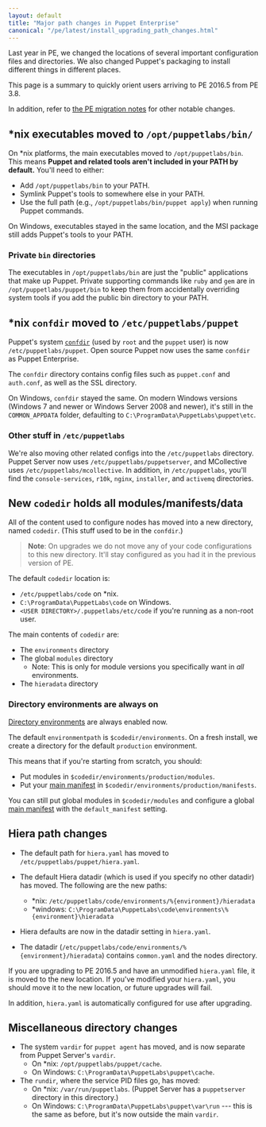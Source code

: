 ```yaml
---
layout: default
title: "Major path changes in Puppet Enterprise"
canonical: "/pe/latest/install_upgrading_path_changes.html"
---
```


[confdir]: {{puppet}}/dirs_confdir.html
[directory environments]: {{puppet}}/environments.html
[main manifest]: {{puppet}}/dirs_manifest.html

Last year in PE, we changed the locations of several important configuration files and directories. We also changed Puppet's packaging to install different things in different places.

This page is a summary to quickly orient users arriving to PE 2016.5 from PE 3.8.

In addition, refer to [the PE migration notes](./migrate_notes.html) for other notable changes.

## *nix executables moved to `/opt/puppetlabs/bin/`

On \*nix platforms, the main executables moved to `/opt/puppetlabs/bin`. This means **Puppet and related tools aren't included in your PATH by default.** You'll need to either:

* Add `/opt/puppetlabs/bin` to your PATH.
* Symlink Puppet's tools to somewhere else in your PATH.
* Use the full path (e.g., `/opt/puppetlabs/bin/puppet apply`) when running Puppet commands.

On Windows, executables stayed in the same location, and the MSI package still adds Puppet's tools to your PATH.

### Private `bin` directories

The executables in `/opt/puppetlabs/bin` are just the "public" applications that make up Puppet. Private supporting commands like `ruby` and `gem` are in `/opt/puppetlabs/puppet/bin` to keep them from accidentally overriding system tools if you add the public bin directory to your PATH.

## \*nix `confdir` moved to `/etc/puppetlabs/puppet`

Puppet's system [`confdir`][confdir] (used by `root` and the `puppet` user) is now `/etc/puppetlabs/puppet`. Open source Puppet now uses the same `confdir` as Puppet Enterprise.

The `confdir` directory contains config files such as `puppet.conf` and `auth.conf`, as well as the SSL directory.

On Windows, `confdir` stayed the same. On modern Windows versions (Windows 7 and newer or Windows Server 2008 and newer), it's still in the `COMMON_APPDATA` folder, defaulting to `C:\ProgramData\PuppetLabs\puppet\etc`.

### Other stuff in `/etc/puppetlabs`

We're also moving other related configs into the `/etc/puppetlabs` directory. Puppet Server now uses `/etc/puppetlabs/puppetserver`, and MCollective uses `/etc/puppetlabs/mcollective`. In addition, in `/etc/puppetlabs`, you'll find the `console-services`, `r10k`, `nginx`, `installer`, and `activemq` directories.

## New `codedir` holds all modules/manifests/data

All of the content used to configure nodes has moved into a new directory, named `codedir`. (This stuff used to be in the `confdir`.)

>**Note**: On upgrades we do not move any of your code configurations to this new directory. It'll stay configured as you had it in the previous version of PE.

The default `codedir` location is:

* `/etc/puppetlabs/code` on \*nix.
* `C:\ProgramData\PuppetLabs\code` on Windows.
* `<USER DIRECTORY>/.puppetlabs/etc/code` if you're running as a non-root user.

The main contents of `codedir` are:

* The `environments` directory
* The global `modules` directory
    * Note: This is only for module versions you specifically want in _all_ environments.
* The `hieradata` directory

### Directory environments are always on

[Directory environments][] are always enabled now.

The default `environmentpath` is `$codedir/environments`. On a fresh install, we create a directory for the default `production` environment.

This means that if you're starting from scratch, you should:

* Put modules in `$codedir/environments/production/modules`.
* Put your [main manifest][] in `$codedir/environments/production/manifests`.

You can still put global modules in `$codedir/modules` and configure a global [main manifest][] with the `default_manifest` setting.

## Hiera path changes

- The default path for `hiera.yaml` has moved to `/etc/puppetlabs/puppet/hiera.yaml`.
- The default Hiera datadir (which is used if you specify no other datadir) has moved. The following are the new paths:

   - *nix: `/etc/puppetlabs/code/environments/%{environment}/hieradata`
   - *windows: `C:\ProgramData\PuppetLabs\code\environments\%{environment}\hieradata`

- Hiera defaults are now in the datadir setting in `hiera.yaml`.
- The datadir (`/etc/puppetlabs/code/environments/%{environment}/hieradata`) contains `common.yaml` and the nodes directory.

If you are upgrading to PE 2016.5 and have an unmodified `hiera.yaml` file, it is moved to the new location. If you've modified your `hiera.yaml`, you should move it to the new location, or future upgrades will fail.

In addition, `hiera.yaml` is automatically configured for use after upgrading.

## Miscellaneous directory changes

* The system `vardir` for `puppet agent` has moved, and is now separate from Puppet Server's `vardir`.
    * On \*nix: `/opt/puppetlabs/puppet/cache`.
    * On Windows: `C:\ProgramData\PuppetLabs\puppet\cache`.
* The `rundir`, where the service PID files go, has moved:
    * On \*nix: `/var/run/puppetlabs`. (Puppet Server has a `puppetserver` directory in this directory.)
    * On Windows: `C:\ProgramData\PuppetLabs\puppet\var\run` --- this is the same as before, but it's now outside the main `vardir`.
